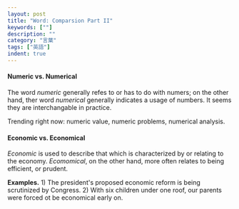 ```yaml
---
layout: post
title: "Word: Comparsion Part II"
keywords: [""]
description: ""
category: "言葉"
tags: ["英語"]
indent: true
---
```


#### Numeric vs. Numerical
The word *numeric* generally refes to or has to do with numers; on the other
hand, ther word *numerical* generally indicates a usage of numbers. It seems
they are interchangable in practice.

Trending right now: numeric value, numeric problems, numerical analysis.

#### Economic vs. Economical
*Economic* is used to describe that which is characterized by or relating to the
economy. *Ecomomical*, on the other hand, more often relates to being efficient,
or prudent.

**Examples.** 1) The president's proposed economic reform is being scrutinized
by Congress. 2) With six children under one roof, our parents were forced ot be
economical early on.

